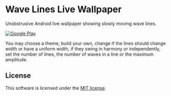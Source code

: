 Wave Lines Live Wallpaper
=========================

Unobstrusive Android live wallpaper showing slowly moving wave lines.

[![Google Play](http://developer.android.com/images/brand/en_generic_rgb_wo_45.png)](https://play.google.com/store/apps/details?id=de.markusfisch.android.wavelines)

You may choose a theme, build your own, change if the lines should change
width or have a uniform width, if they swing in harmony or independently,
set the number of lines, the number of waves in a line or the maximum
amplitude.

License
-------

This software is licensed under the
[MIT license](http://www.opensource.org/licenses/mit-license.php).
